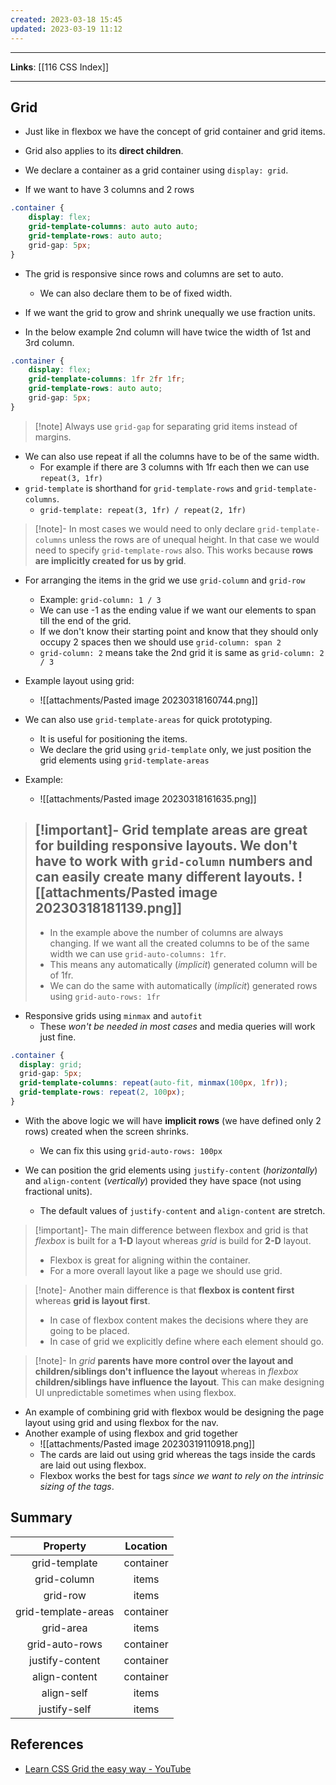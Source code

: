 ```yaml
---
created: 2023-03-18 15:45
updated: 2023-03-19 11:12
---
```

---
**Links**: [[116 CSS Index]]

---
## Grid
- Just like in flexbox we have the concept of grid container and grid items.
- Grid also applies to its **direct children**.
- We declare a container as a grid container using `display: grid`.

- If we want to have 3 columns and 2 rows
```css
.container {
	display: flex;
	grid-template-columns: auto auto auto;
	grid-template-rows: auto auto;
	grid-gap: 5px;
}
```

- The grid is responsive since rows and columns are set to auto.
	- We can also declare them to be of fixed width.
- If we want the grid to grow and shrink unequally we use fraction units.

- In the below example 2nd column will have twice the width of 1st and 3rd column.
```css
.container {
	display: flex;
	grid-template-columns: 1fr 2fr 1fr;
	grid-template-rows: auto auto;
	grid-gap: 5px;
}
```

> [!note] Always use `grid-gap` for separating grid items instead of margins.

- We can also use repeat if all the columns have to be of the same width. 
	- For example if there are 3 columns with 1fr each then we can use `repeat(3, 1fr)`
- `grid-template` is shorthand for `grid-template-rows` and `grid-template-columns`.
	- `grid-template: repeat(3, 1fr) / repeat(2, 1fr)`

> [!note]- In most cases we would need to only declare `grid-template-columns` unless the rows are of unequal height. In that case we would need to specify `grid-template-rows` also.
> This works because **rows are implicitly created for us by grid**.

- For arranging the items in the grid we use `grid-column` and `grid-row`
	- Example: `grid-column: 1 / 3`
	- We can use -1 as the ending value if we want our elements to span till the end of the grid.
	- If we don't know their starting point and know that they should only occupy 2 spaces then we should use `grid-column: span 2`
	- `grid-column: 2` means take the 2nd grid it is same as `grid-column: 2 / 3`
 
- Example layout using grid:
	- ![[attachments/Pasted image 20230318160744.png]]
- We can also use `grid-template-areas` for quick prototyping.
	- It is useful for positioning the items.
	- We declare the grid using `grid-template` only, we just position the grid elements using `grid-template-areas`

- Example:
	- ![[attachments/Pasted image 20230318161635.png]]

> [!important]- Grid template areas are great for building responsive layouts.
> We don't have to work with `grid-column` numbers and can easily create many different layouts.
> ![[attachments/Pasted image 20230318181139.png]]
> ---
> - In the example above the number of columns are always changing. If we want all the created columns to be of the same width we can use `grid-auto-columns: 1fr`.
> - This means any automatically (*implicit*) generated column  will be of 1fr.
> - We can do the same with automatically (*implicit*) generated rows using `grid-auto-rows: 1fr`

- Responsive grids using `minmax` and `autofit`
	- These *won't be needed in most cases* and media queries will work just fine.

```css
.container {
  display: grid;
  grid-gap: 5px;
  grid-template-columns: repeat(auto-fit, minmax(100px, 1fr));
  grid-template-rows: repeat(2, 100px);
}
```

- With the above logic we will have **implicit rows** (we have defined only 2 rows) created when the screen shrinks.
	- We can fix this using `grid-auto-rows: 100px`

- We can position the grid elements using `justify-content` (*horizontally*) and `align-content` (*vertically*) provided they have space (not using fractional units).
	- The default values of `justify-content` and `align-content` are stretch.

> [!important]- The main difference between flexbox and grid is that *flexbox* is built for a **1-D**  layout whereas *grid* is build for **2-D** layout.
> - Flexbox is great for aligning within the container.
> - For a more overall layout like a page we should use grid.

> [!note]- Another main difference is that **flexbox is content first** whereas **grid is layout first**.
> - In case of flexbox content makes the decisions where they are going to be placed.
> - In case of grid we explicitly define where each element should go.

> [!note]- In *grid* **parents have more control over the layout and children/siblings don't influence the layout** whereas in *flexbox* **children/siblings have influence the layout**.
> This can make designing UI unpredictable sometimes when using flexbox.


- An example of combining grid with flexbox would be designing the page layout using grid and using flexbox for the nav.
- Another example of using flexbox and grid together
	- ![[attachments/Pasted image 20230319110918.png]]
	- The cards are laid out using grid whereas the tags inside the cards are laid out using flexbox.
	- Flexbox works the best for tags *since we want to rely on the intrinsic sizing of the tags*. 

## Summary
|      Property       | Location  |
|:-------------------:|:---------:|
|    grid-template    | container |
|     grid-column     |   items   |
|      grid-row       |   items   |
| grid-template-areas | container |
|      grid-area      |   items   |
|   grid-auto-rows    | container |
|   justify-content   | container |
|    align-content    | container |
|     align-self      |   items   |
|    justify-self     |   items   |

## References
- [Learn CSS Grid the easy way - YouTube](https://www.youtube.com/watch?v=rg7Fvvl3taU)